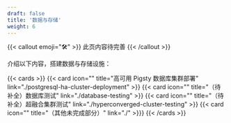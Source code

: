 ```yaml
---
draft: false
title: '数据与存储'
weight: 6
---
```


{{< callout emoji="🛠" >}}
  此页内容待完善
{{< /callout >}}

介绍以下内容，搭建数据与存储设施：

{{< cards >}}
  {{< card icon="" title="高可用 Pigsty 数据库集群部署" link="./‍postgresql-ha-cluster-deployment" >}}
  {{< card icon="" title="（待补全）数据库测试" link="./database-testing" >}}
  {{< card icon="" title="（待补全）超融合集群测试" link="./hyperconverged-cluster-testing" >}}
  {{< card icon="" title="（其他未完成部分）" link="./" >}}}
{{< /cards >}}
